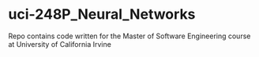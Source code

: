 # uci-248P_Neural_Networks
Repo contains code written for the Master of Software Engineering course at University of California Irvine
